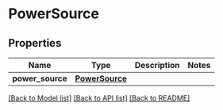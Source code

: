 # PowerSource

## Properties
Name | Type | Description | Notes
------------ | ------------- | ------------- | -------------
**power_source** | [**PowerSource**](PowerSource.md) |  | 

[[Back to Model list]](../README.md#documentation-for-models) [[Back to API list]](../README.md#documentation-for-api-endpoints) [[Back to README]](../README.md)


